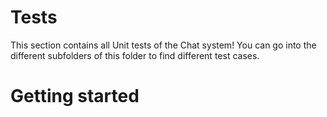 # Tests

This section contains all Unit tests of the Chat system! You can go into the different subfolders of this folder to find different test cases.

# Getting started



